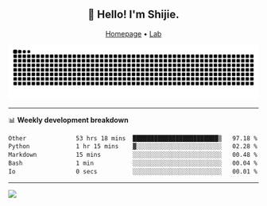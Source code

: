 <h2 align="center">👋 Hello! I'm Shijie.</h2>
<p align="center">
  <a href="https://xu-shi-jie.github.io"> Homepage</a> •
  <a href="https://onodalab.ees.hokudai.ac.jp"> Lab </a>
</p>

![Snake animation](https://github.com/xu-shi-jie/xu-shi-jie/blob/output/github-snake.svg)


-------

📊 **Weekly development breakdown**
<!--START_SECTION:waka-->

```txt
Other              53 hrs 18 mins  ████████████████████████▒   97.18 %
Python             1 hr 15 mins    ▓░░░░░░░░░░░░░░░░░░░░░░░░   02.28 %
Markdown           15 mins         ░░░░░░░░░░░░░░░░░░░░░░░░░   00.48 %
Bash               1 min           ░░░░░░░░░░░░░░░░░░░░░░░░░   00.04 %
Io                 0 secs          ░░░░░░░░░░░░░░░░░░░░░░░░░   00.01 %
```

<!--END_SECTION:waka-->

-------
![](https://komarev.com/ghpvc/?username=xu-shi-jie&style=flat-square&color=blue) 
